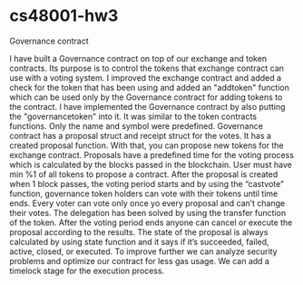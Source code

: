 # cs48001-hw3
Governance contract

I have built a Governance contract on top of our exchange and token contracts. Its purpose is to control the tokens that exchange contract can use with a voting system. I improved the exchange contract and added a check for the token that has been using and added an "addtoken" function which can be used only by the Governance contract for adding tokens to the contract.
I have implemented the Governance contract by also putting the "governancetoken" into it. It was similar to the token contracts functions. Only the name and symbol were predefined. Governance contract has a proposal struct and receipt struct for the votes. It has a created proposal function. With that, you can propose new tokens for the exchange contract. Proposals have a predefined time for the voting process which is calculated by the blocks passed in the blockchain. User must have min %1 of all tokens to propose a contract. After the proposal is created when 1 block passes, the voting period starts and by using the “castvote” function, governance token holders can vote with their tokens until time ends. Every voter can vote only once yo every proposal and can’t change their votes. The delegation has been solved by using the transfer function of the token. After the voting period ends anyone can cancel or execute the proposal according to the results. The state of the proposal is always calculated by using state function and it says if it’s succeeded, failed, active, closed, or executed.
To improve further we can analyze security problems and optimize our contract for less gas usage. We can add a timelock stage for the execution process.